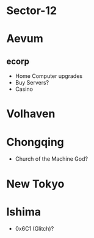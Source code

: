 # Sector-12

# Aevum
## ecorp
* Home Computer upgrades
* Buy Servers?
* Casino

# Volhaven

# Chongqing
* Church of the Machine God?

# New Tokyo

# Ishima
* 0x6C1 (Glitch)?
